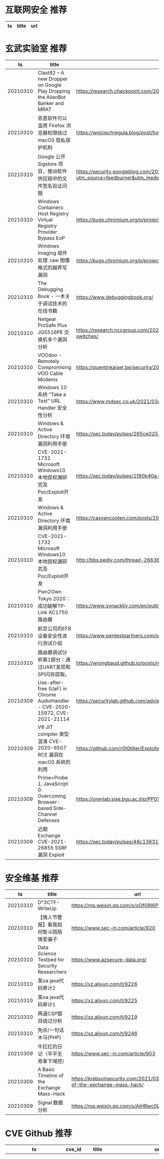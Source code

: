 # 互联网安全 推荐
| ts | title | url| 
| --- | --- | ---| 


# 玄武实验室 推荐
| ts | title | url| 
| --- | --- | ---| 
| 20210310 | Clast82 – A new Dropper on Google Play Dropping the AlienBot Banker and MRAT | https://research.checkpoint.com/2021/clast82-a-new-dropper-on-google-play-dropping-the-alienbot-banker-and-mrat/| 
| 20210310 | 恶意软件可以滥用 Firefox 浏览器权限绕过 macOS 隐私保护机制 | https://wojciechregula.blog/post/how-to-rob-a-firefox/| 
| 20210310 | Google 公开 Sigstore 项目，推动软件供应链中的文件签名验证问题 | https://security.googleblog.com/2021/03/introducing-sigstore-easy-code-signing.html?utm_source=feedburner&utm_medium=feed&utm_campaign=Feed%3A+GoogleOnlineSecurityBlog+%28Google+Online+Security+Blog%29| 
| 20210310 | Windows Containers: Host Registry Virtual Registry Provider Bypass EoP | https://bugs.chromium.org/p/project-zero/issues/detail?id=2129| 
| 20210310 | Windows Imaging 组件处理 .raw 图像格式的越界写漏洞 | https://bugs.chromium.org/p/project-zero/issues/detail?id=2137| 
| 20210310 | The Debugging Book - 一本关于调试技术的在线书籍 | https://www.debuggingbook.org/| 
| 20210310 | Netgear ProSafe Plus JGS516PE 交换机多个漏洞分析 | https://research.nccgroup.com/2021/03/08/technical-advisory-multiple-vulnerabilities-in-netgear-prosafe-plus-jgs516pe-gs116ev2-switches/| 
| 20210310 | VOOdoo - Remotely Compromising VOO Cable Modems | https://quentinkaiser.be/security/2021/03/09/voodoo/| 
| 20210310 | Windows 10 系统 “Take a Test” URL Handler 安全性分析 | https://www.mdsec.co.uk/2021/03/phishing-users-to-take-a-test/| 
| 20210310 | Windows & Active Directory 环境漏洞利用手册 | https://sec.today/pulses/265ce025-6c85-4f66-a4da-13acc4c8b641/| 
| 20210310 | CVE-2021-1732 Microsoft Windows10 本地提权漏研究及Poc/Exploit开发 | https://sec.today/pulses/1f80b40a-22e2-44d4-adc2-28c99ebc6f73/| 
| 20210310 | Windows & Active Directory 环境漏洞利用手册 | https://casvancooten.com/posts/2020/11/windows-active-directory-exploitation-cheat-sheet-and-command-reference/| 
| 20210310 | CVE-2021-1732 Microsoft Windows10 本地提权漏研究及Poc/Exploit开发 | http://bbs.pediy.com/thread-266362.htm| 
| 20210310 | Pwn2Own Tokyo 2020：成功破解TP-Link AC1750路由器 | https://www.synacktiv.com/en/publications/pwn2own-tokyo-2020-defeating-the-tp-link-ac1750.html| 
| 20210310 | 航空公司的EFB设备安全性进行测试介绍 | https://www.pentestpartners.com/security-blog/efb-tampering-1-introduction-and-class-differences/| 
| 20210310 | 路由器调试分析第1部分：通过UART发现和SPI闪存提取。 | https://wrongbaud.github.io/posts/router-teardown/| 
| 20210309 | Use-after-free (UaF) in Chrome AudioHandler - CVE-2020-15972, CVE-2021-21114 | https://securitylab.github.com/advisories/GHSL-2020-167-chrome/| 
| 20210309 | V8 JIT compiler 类型混淆 CVE-2020-6507 RCE 漏洞在 macOS 系统的利用 | https://github.com/r0t0tiller/Exploits/tree/master/V8/CVE-2020-6507| 
| 20210309 | Prime+Probe 1, JavaScript 0: Overcoming Browser-based Side-Channel Defenses | https://orenlab.sise.bgu.ac.il/p/PP0?k| 
| 20210309 | 近期 Exchange CVE-2021-26855 SSRF 漏洞 Exploit | https://sec.today/pulses/48c13631-b753-4357-bf80-b4b20cdf7a44/| 


# 安全维基 推荐
| ts | title | url| 
| --- | --- | ---| 
| 20210310 | D^3CTF-WriteUp | https://mp.weixin.qq.com/s/oOf0RI6P2hEwtPXWP6yU4Q| 
| 20210310 | 【情人节警报】看我如何智斗陌陌情爱骗子 | https://www.sec-in.com/article/920| 
| 20210310 | Data Science Testbed for Security Researchers | https://www.azsecure-data.org/| 
| 20210310 | 某oa java代码审计2 | https://xz.aliyun.com/t/9226| 
| 20210310 | 某oa java代码审计1 | https://xz.aliyun.com/t/9225| 
| 20210310 | 两道CSP题目绕过分析 | https://xz.aliyun.com/t/9219| 
| 20210310 | 免杀/一句话木马(PHP) | https://xz.aliyun.com/t/9246| 
| 20210309 | 牛红红的日记（平平无奇拿下域控） | https://www.sec-in.com/article/903| 
| 20210309 | A Basic Timeline of the Exchange Mass-Hack | https://krebsonsecurity.com/2021/03/a-basic-timeline-of-the-exchange-mass-hack/| 
| 20210309 | Signal 数据分析 | https://mp.weixin.qq.com/s/AiHRwc0LBUyxkg0vcu12eg| 


# CVE Github 推荐
| ts | cve_id | title | url | cve_detail| 
| --- | --- | --- | --- | ---| 
| 20210311T01:17:42Z | CVE-2021-26855 | Null | https://github.com/h4x0r-dz/CVE-2021-26855 | Microsoft Exchange Server Remote Code Execution Vulnerability This CVE ID is unique from CVE-2021-26412, CVE-2021-26854, CVE-2021-26857, CVE-2021-26858, CVE-2021-27065, CVE-2021-27078.| 
| 20210311T00:58:20Z | CVE-2021-26855 | Null | https://github.com/alt3kx/CVE-2021-26855_PoC | Microsoft Exchange Server Remote Code Execution Vulnerability This CVE ID is unique from CVE-2021-26412, CVE-2021-26854, CVE-2021-26857, CVE-2021-26858, CVE-2021-27065, CVE-2021-27078.| 
| 20210311T00:56:37Z | CVE-2021-21972 | CVE-2021-21972 Exploit | https://github.com/NS-Sp4ce/CVE-2021-21972 | The vSphere Client (HTML5) contains a remote code execution vulnerability in a vCenter Server plugin. A malicious actor with network access to port 443 may exploit this issue to execute commands with unrestricted privileges on the underlying operating system that hosts vCenter Server. This affects VMware vCenter Server (7.x before 7.0 U1c, 6.7 before 6.7 U3l and 6.5 before 6.5 U3n) and VMware Cloud Foundation (4.x before 4.2 and 3.x before 3.10.1.2).| 
| 20210310T23:30:15Z | CVE-2020-29134 | Exploit CVE-2020-29134 - TOTVS Fluig Platform - Path Traversal | https://github.com/lucxssouza/CVE-2020-29134 | TOTVS Fluig Platform allows directory traversal via a base64 encoded in paremeter %file=../% to a volume/stream/ URI. This affects: Fluig Lake 1.7.0-210217, Fluig Lake 1.7.0-210209, Fluig Lake 1.7.0-210112, Fluig Lake 1.7.0-201222, Fluig Lake 1.7.0-201215, Fluig Lake 1.7.0-201201,Fluig Lake 1.7.0-201124, Fluig Lake 1.7.0-201117, Fluig Lake 1.7.0-201103, Fluig Lake 1.7.0-201027, Fluig Lake 1.7.0-201020, Fluig Lake 1.7.0-201013, Fluig Lake 1.7.0-201006, Fluig Lake 1.7.0-200915, Fluig Lake 1.7.0-200907, Fluig Lake 1.7.0-200901, Fluig Lake 1.7.0-200825, Fluig Lake 1.7.0-200818, Fluig Lake 1.7.0-200804, Fluig Lake 1.7.0-200616), Fluig 1.6.5-200915, Fluig 1.6.5-200128, Fluig 1.6.5-191029, and Fluig 1.6.4-181026.| 
| 20210310T22:51:26Z | CVE-2021-26855 | Null | https://github.com/achabahe/CVE-2021-26855 | Microsoft Exchange Server Remote Code Execution Vulnerability This CVE ID is unique from CVE-2021-26412, CVE-2021-26854, CVE-2021-26857, CVE-2021-26858, CVE-2021-27065, CVE-2021-27078.| 
| 20210310T21:51:03Z | CVE-2020-25790 | Exploit for CVE-2020-25790 | https://github.com/pownx/CVE-2020-25790 |  Typesetter CMS 5.x through 5.1 allows admins to upload and execute arbitrary PHP code via a .php file inside a ZIP archive. NOTE: the vendor disputes the significance of this report because %admins are considered trustworthy%; however, the behavior %contradicts our security policy% and is being fixed for 5.2.| 
| 20210310T17:26:03Z | CVE-2021-21300 | Null | https://github.com/erranfenech/CVE-2021-21300 | Git is an open-source distributed revision control system. In affected versions of Git a specially crafted repository that contains symbolic links as well as files using a clean/smudge filter such as Git LFS, may cause just-checked out script to be executed while cloning onto a case-insensitive file system such as NTFS, HFS+ or APFS (i.e. the default file systems on Windows and macOS). Note that clean/smudge filters have to be configured for that. Git for Windows configures Git LFS by default, and is therefore vulnerable. The problem has been patched in the versions published on Tuesday, March 9th, 2021. As a workaound, if symbolic link support is disabled in Git (e.g. via `git config --global core.symlinks false`), the described attack won%t work. Likewise, if no clean/smudge filters such as Git LFS are configured globally (i.e. _before_ cloning), the attack is foiled. As always, it is best to avoid cloning repositories from untrusted sources. The earliest impacted version is 2.14.2. The fix versions are: 2.30.1, 2.29.3, 2.28.1, 2.27.1, 2.26.3, 2.25.5, 2.24.4, 2.23.4, 2.22.5, 2.21.4, 2.20.5, 2.19.6, 2.18.5, 2.17.62.17.6.| 
| 20210310T16:57:55Z | CVE-2021-21300 | Null | https://github.com/Faisal78123/CVE-2021-21300 | Git is an open-source distributed revision control system. In affected versions of Git a specially crafted repository that contains symbolic links as well as files using a clean/smudge filter such as Git LFS, may cause just-checked out script to be executed while cloning onto a case-insensitive file system such as NTFS, HFS+ or APFS (i.e. the default file systems on Windows and macOS). Note that clean/smudge filters have to be configured for that. Git for Windows configures Git LFS by default, and is therefore vulnerable. The problem has been patched in the versions published on Tuesday, March 9th, 2021. As a workaound, if symbolic link support is disabled in Git (e.g. via `git config --global core.symlinks false`), the described attack won%t work. Likewise, if no clean/smudge filters such as Git LFS are configured globally (i.e. _before_ cloning), the attack is foiled. As always, it is best to avoid cloning repositories from untrusted sources. The earliest impacted version is 2.14.2. The fix versions are: 2.30.1, 2.29.3, 2.28.1, 2.27.1, 2.26.3, 2.25.5, 2.24.4, 2.23.4, 2.22.5, 2.21.4, 2.20.5, 2.19.6, 2.18.5, 2.17.62.17.6.| 
| 20210310T16:52:56Z | CVE-2021-26855 | PoC exploit code for CVE-2021-26855 | https://github.com/srvaccount/CVE-2021-26855-PoC | Microsoft Exchange Server Remote Code Execution Vulnerability This CVE ID is unique from CVE-2021-26412, CVE-2021-26854, CVE-2021-26857, CVE-2021-26858, CVE-2021-27065, CVE-2021-27078.| 
| 20210310T16:14:05Z | CVE-2021-26855 | CVE-2021-26855 SSRF Exchange Server | https://github.com/Udyz/CVE-2021-26855 | Microsoft Exchange Server Remote Code Execution Vulnerability This CVE ID is unique from CVE-2021-26412, CVE-2021-26854, CVE-2021-26857, CVE-2021-26858, CVE-2021-27065, CVE-2021-27078.| 


# klee on Github 推荐
| ts | title | url | stars | forks| 
| --- | --- | --- | --- | ---| 
| 20210310T16:35:09Z | A personnal UI library made as an excuse to have a published UI package | https://github.com/Liinkiing/klee | 5 | 1| 
| 20210310T15:47:32Z | KLEE Symbolic Execution Engine | https://github.com/klee/klee | 1644 | 484| 
| 20210310T11:38:02Z | RVT is a collection of tools/libraries to support both static and dynamic verification of Rust programs. | https://github.com/project-oak/rust-verification-tools | 109 | 7| 
| 20210310T10:12:48Z | a leetcode question each day, your salary increment $100 per day | https://github.com/guoxiangCN/kLeetcode | 0 | 0| 
| 20210309T20:01:58Z | Spring 2021 Geography 817 work folder  | https://github.com/klee12/klee12.github.io | 0 | 0| 
| 20210309T17:37:33Z | Null | https://github.com/Strayfox45/https-github.com-klee141-hcmld21 | 0 | 0| 
| 20210309T16:01:59Z | Null | https://github.com/FaisalHafeez/members.kleep.io | 0 | 0| 
| 20210309T11:11:43Z | Null | https://github.com/Kleefeelf/kleefeelf.github.io | 0 | 0| 
| 20210309T09:41:18Z | An open-source Chinese font derived from Fontworks% Klee One. 一款基于 FONTWORKS 的 Klee One 的开源中文字体。 | https://github.com/lxgw/LxgwWenKai | 324 | 7| 
| 20210308T15:45:03Z | Assets to be used for linking, wget-uploads and Gists. | https://github.com/lahiri-phdworks/Assets | 0 | 0| 


# s2e on Github 推荐
| ts | title | url | stars | forks| 
| --- | --- | --- | --- | ---| 
| 20210306T11:03:45Z | Master Thesis %Decentralised Location-Based Reputation Management System in IoT using Blockchain% - Experiment S2 region covering in Golang | https://github.com/ponlawat-w/uji_mt-s2encoding | 0 | 0| 


# exploit on Github 推荐
| ts | title | url | stars | forks| 
| --- | --- | --- | --- | ---| 
| 20210311T01:52:29Z | A phased, evasive Path Traversal + LFI scanning & exploitation tool in Python | https://github.com/VainlyStrain/Vailyn | 102 | 6| 
| 20210311T01:49:18Z | This is a repo for the coding done for CTFs / exploits. The writeups are here: https://github.com/dillonwu-97/csec_writeups | https://github.com/dillonwu-97/csec-code | 0 | 0| 
| 20210311T01:34:37Z | Exploit Database binary exploits located in the /sploits directory | https://github.com/offensive-security/exploitdb-bin-sploits | 1410 | 495| 
| 20210311T01:22:12Z | A CTF web app designed to teach software developers application security by showcasing what vulnerable code looks like, how to write code to exploit the vulnerability, and how to write code to patch the vulnerability. | https://github.com/neumaneuma/appseccheat.codes | 0 | 0| 
| 20210311T01:14:35Z | A cheat sheet that contains common enumeration and attack methods for Windows Active Directory. | https://github.com/S1ckB0y1337/Active-Directory-Exploitation-Cheat-Sheet | 1375 | 359| 
| 20210311T01:02:40Z | Open-Source Vulnerability Intelligence Center - Unified source of vulnerability, exploit and threat Intelligence feeds | https://github.com/Patrowl/PatrowlHearsData | 10 | 5| 
| 20210311T00:50:22Z | 🔍NVD exploit & JVN(Japan Vulnerability Notes) easy description | https://github.com/nomi-sec/NVD-Exploit-List-Ja | 9 | 5| 
| 20210311T00:16:49Z | forked version of funtuna, a homebrew ps2 app launcher designed to ease the pain of getting a stable exploit for those that have a console uncompatible with FreeMcBoot | https://github.com/israpps/Funtuna-Fork | 3 | 0| 
| 20210310T23:30:15Z | Exploit CVE-2020-29134 - TOTVS Fluig Platform - Path Traversal | https://github.com/lucxssouza/CVE-2020-29134 | 0 | 0| 
| 20210310T23:13:02Z | Popular Pentesting scanner in Python3.6 for SQLi/XSS/LFI/RFI and other Vulns | https://github.com/v3n0m-Scanner/V3n0M-Scanner | 842 | 338| 


# backdoor on Github 推荐
| ts | title | url | stars | forks| 
| --- | --- | --- | --- | ---| 
| 20210311T00:41:03Z | Ghost Framework is an Android post-exploitation framework that exploits the Android Debug Bridge to remotely access an Android device. Ghost Framework gives you the power and convenience of remote Android device administration. | https://github.com/EntySec/ghost | 978 | 486| 
| 20210311T00:37:47Z | A Simple android remote administration tool using sockets. It uses java on the client side and python on the server side | https://github.com/karma9874/AndroRAT | 181 | 79| 
| 20210311T00:25:35Z | Null | https://github.com/laerson-hammes/backdoor | 0 | 0| 
| 20210310T17:51:03Z | A curated list of backdoor learning resources | https://github.com/THUYimingLi/backdoor-learning-resources | 186 | 31| 
| 20210310T16:51:14Z | Tool to find potential backdoor/security holes in your endpoint | https://github.com/subasgit/backdoorfinder | 2 | 0| 
| 20210310T16:44:42Z | A sample app to demonstrate how to create Xamarin UITests using the Page Object architecture, Backdoor Methods and App Links (aka Deep Linking) | https://github.com/brminnick/UITestSampleApp | 33 | 25| 
| 20210310T13:08:30Z | Null | https://github.com/Yuqing-Liao/federated-learning-backdoor | 0 | 0| 
| 20210310T09:19:22Z | A backdoor in Node JS | https://github.com/Innovo-Incorporated/backdoor-node | 0 | 0| 
| 20210310T08:37:50Z | Crack Pyro Client No rat no token logger no Backdoor No Virus | https://github.com/Turkishinqq/Crack-PYRO-Client | 2 | 0| 
| 20210310T08:13:37Z | Min backdoor | https://github.com/XmXTheDev/backdoor | 0 | 0| 


# fuzz on Github 推荐
| ts | title | url | stars | forks| 
| --- | --- | --- | --- | ---| 
| 20210311T01:45:03Z | Null | https://github.com/gabejw/fuzzy-guide | 0 | 0| 
| 20210311T01:14:22Z | OSS-Fuzz - continuous fuzzing for open source software. | https://github.com/google/oss-fuzz | 6028 | 1211| 
| 20210311T00:11:52Z | CS 4152 Project | https://github.com/nicbarone/Fuzzy-Kiwi | 0 | 0| 
| 20210311T00:09:44Z | Null | https://github.com/mike-ada/Ada-Fuzzball-Slam-Game-Logic | 0 | 0| 
| 20210310T23:44:23Z | The assignment for my Unzer application | https://github.com/predacristian/fuzzy-octo-assignment | 0 | 0| 
| 20210310T23:41:20Z | Scalable fuzzing infrastructure. | https://github.com/google/clusterfuzz | 4457 | 424| 
| 20210310T23:35:17Z | Fuzzing cryptographic libraries. Magic bug printer go brrrr. | https://github.com/guidovranken/cryptofuzz | 259 | 36| 
| 20210310T23:32:50Z | REST API Fuzz Testing (RAFT): Source code for self-hosted service developed for Azure, including the API, orchestration engine, and default set of security tools (including MSR%s RESTler), that enables developers to embed security tooling into their CI/CD workflows | https://github.com/microsoft/rest-api-fuzz-testing | 110 | 17| 
| 20210310T23:31:49Z | A fork and successor of the Sulley Fuzzing Framework | https://github.com/jtpereyda/boofuzz | 1165 | 235| 
| 20210310T22:54:50Z | 📖 Guides and tutorials on how to fuzz Rust code | https://github.com/rust-fuzz/book | 66 | 12| 



# 日更新程序
